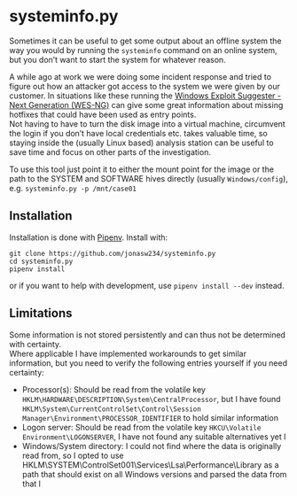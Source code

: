 # systeminfo.py
Sometimes it can be useful to get some output about an offline system the way you would by running the `systeminfo` command on an online system, but you don’t want to start the system for whatever reason.

A while ago at work we were doing some incident response and tried to figure out how an attacker got access to the system we were given by our customer.  In situations like these running the [Windows Exploit Suggester - Next Generation (WES-NG)](https://github.com/bitsadmin/wesng) can give some great information about missing hotfixes that could have been used as entry points.  
Not having to have to turn the disk image into a virtual machine, circumvent the login if you don’t have local credentials etc. takes valuable time, so staying inside the (usually Linux based) analysis station can be useful to save time and focus on other parts of the investigation.

To use this tool just point it to either the mount point for the image or the path to the SYSTEM and SOFTWARE hives directly (usually `Windows/config`), e.g.
`systeminfo.py -p /mnt/case01`

## Installation
Installation is done with [Pipenv](https://pipenv.pypa.io/en/latest/).  Install with:
```
git clone https://github.com/jonasw234/systeminfo.py
cd systeminfo.py
pipenv install
```
or if you want to help with development, use `pipenv install --dev` instead.

## Limitations
Some information is not stored persistently and can thus not be determined with certainty.  
Where applicable I have implemented workarounds to get similar information, but you need to verify the following entries yourself if you need certainty:
- Processor(s): Should be read from the volatile key `HKLM\HARDWARE\DESCRIPTION\System\CentralProcessor`, but I have found `HKLM\System\CurrentControlSet\Control\Session Manager\Environment\PROCESSOR_IDENTIFIER` to hold similar information
- Logon server: Should be read from the volatile key `HKCU\Volatile Environment\LOGONSERVER`, I have not found any suitable alternatives yet
l
- Windows/System directory: I could not find where the data is originally read from, so I opted to use HKLM\SYSTEM\ControlSet001\Services\Lsa\Performance\Library as a path that should exist on all Windows versions and parsed the data from that
l
